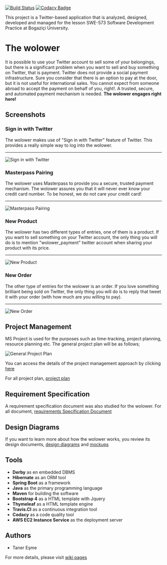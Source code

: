 [![Build Status](https://travis-ci.org/taneresme/swe.573.project.png?branch=master)](https://travis-ci.org/taneresme/swe.573.project)
[![Codacy Badge](https://api.codacy.com/project/badge/grade/820e539363de414c84ce1c2694061b0a)](https://app.codacy.com/app/tnr.esme/swe.573.project/dashboard)


This project is a Twitter-based application that is analyzed, designed, 
developed and managed for the lesson SWE-573 Software Development Practice 
at Bogaziçi University.

# The wolower
It is possible to use your Twitter account to sell some of your belongings, 
but there is a significant problem when you want to sell and buy something
on Twitter, that is payment. Twitter does not provide a social payment
infrastructure. Sure you consider that there is an option to pay at the door, 
but it is not useful for international sales. You cannot expect from someone
abroad to accept the payment on behalf of you, right!. A trusted, secure,
and automated payment mechanism is needed. 
**The wolower engages right here!**

## Screenshots
### Sign in with Twitter
The wolower makes use of "Sign in with Twitter" feature of Twitter. 
This provides a really simple way to log into the wolower. 

***

![Sign in with Twitter](https://github.com/taneresme/swe.573.project/blob/master/docs.project/signin.gif)

### Masterpass Pairing
The wolower uses Masterpass to provide you a secure, trusted payment mechanism.
The wolower assures you that it will never ever know your credit card
number. To be honest, we do not care your credit card!

***

![Masterpass Pairing](https://github.com/taneresme/swe.573.project/blob/master/docs.project/masterpass-pairing.gif)

### New Product
The wolower has two different types of entries, one of them is a product. 
If you want to sell something on your Twitter account, the only thing you will
do is to mention "wolower_payment" twitter account when sharing your product 
with its price. 

***

![New Product](https://github.com/taneresme/swe.573.project/blob/master/docs.project/new-product.gif)

### New Order
The other type of entries for the wolower is an order. 
If you love something brilliant being sold on Twitter, the only thing you will do
is to reply that tweet it with your order (with how much are you willing to pay).

***

![New Order](https://github.com/taneresme/swe.573.project/blob/master/docs.project/new-order.gif)

## Project Management
MS Project is used for the purposes such as
time-tracking, project planning, resource planning etc.
The general project plan will be as follows;

![General Project Plan](https://github.com/taneresme/swe.573.project/blob/master/docs.project/wolower.project-plan-general.png)

You can access the details of the project management approach by
clicking [here](https://github.com/taneresme/swe.573.project/wiki/2.-Project-Management)

For all project plan,
[project plan](https://github.com/taneresme/swe.573.project/blob/master/docs.project/wolower.project-plan.pdf)

## Requirement Specification
A requirement specification document was also studied for the wolower.
For all document,
[requirements Specification Document](https://github.com/taneresme/swe.573.project/blob/master/docs.project/wolower.requirement-specification.pdf)

## Design Diagrams
If you want to learn more about how the wolower works,
you review its design documents,
[design diagrams](https://github.com/taneresme/swe.573.project/blob/master/docs.project/wolower.diagrams.pdf)
and
[mockups](https://github.com/taneresme/swe.573.project/blob/master/docs.project/wolower.mockups.pdf)

## Tools
* **Derby** as en embedded DBMS
* **Hibernate** as an ORM tool
* **Spring Boot** as a framework
* **Java** as the primary programming language
* **Maven** for building the software
* **Bootstrap 4** as a HTML template with Jquery
* **Thymeleaf** as a HTML template engine
* **Travis.CI** as a continuous integration tool
* **Codacy** as a code quality tool
* **AWS EC2 Instance Service** as the deployment server

## Authors
* Taner Eşme

For more details, please visit [wiki pages](https://github.com/taneresme/swe.573.project/wiki)